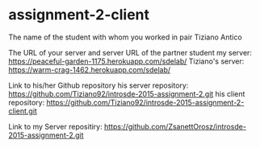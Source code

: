 # assignment-2-client

The name of the student with whom you worked in pair 
  Tiziano Antico

The URL of your server and server URL of the partner student
  my server: https://peaceful-garden-1175.herokuapp.com/sdelab/
  Tiziano's server: https://warm-crag-1462.herokuapp.com/sdelab/
  
Link to his/her Github repository
  his server repository: https://github.com/Tiziano92/introsde-2015-assignment-2.git
  his client repository: https://github.com/Tiziano92/introsde-2015-assignment-2-client.git
  
Link to my Server repositiry:
  https://github.com/ZsanettOrosz/introsde-2015-assignment-2.git
